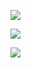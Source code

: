 ![](https://komarev.com/ghpvc/?username=AyumuKawahara)

![](http://github-profile-summary-cards.vercel.app/api/cards/profile-details?username={AyumuKawahara}&theme={tokyonight})

![](http://github-profile-summary-cards.vercel.app/api/cards/most-commit-language?username={AyumuKawahara}&theme={tokyonight})
